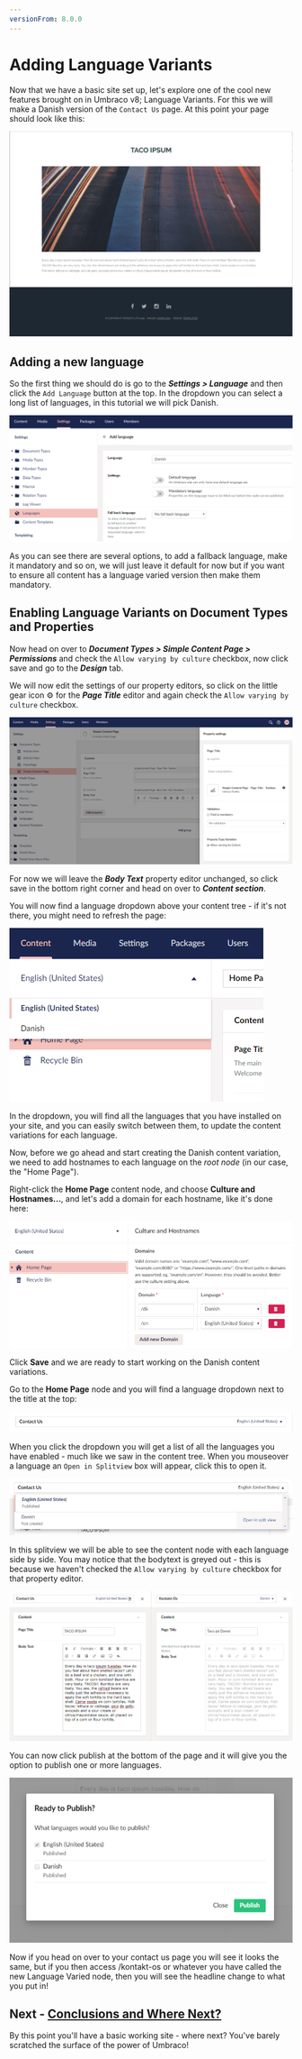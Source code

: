 ```yaml
---
versionFrom: 8.0.0
---
```


# Adding Language Variants 

Now that we have a basic site set up, let's explore one of the cool new features brought on in Umbraco v8; Language Variants. For this we will make a Danish version of the `Contact Us` page. At this point your page should look like this:

![Current version of the contact us page](images/current-page.png)

## Adding a new language

So the first thing we should do is go to the **_Settings > Language_** and then click the `Add Language` button at the top. In the dropdown you can select a long list of languages, in this tutorial we will pick Danish.

![Adding the Danish language](images/adding-danish-language.png)

As you can see there are several options, to add a fallback language, make it mandatory and so on, we will just leave it default for now but if you want to ensure all content has a language varied version then make them mandatory.

## Enabling Language Variants on Document Types and Properties

Now head on over to **_Document Types > Simple Content Page > Permissions_** and check the `Allow varying by culture` checkbox, now click save and go to the **_Design_** tab. 

We will now edit the settings of our property editors, so click on the little gear icon ⚙ for the **_Page Title_** editor and again check the `Allow varying by culture` checkbox.

![Allow property editor Language Variants](images/allow-varying-property-editor.png)

For now we will leave the **_Body Text_** property editor unchanged, so click save in the bottom right corner and head on over to **_Content section_**. 

You will now find a language dropdown above your content tree - if it's not there, you might need to refresh the page:

![Language of Content Tree](images/language-content-tree.png)

In the dropdown, you will find all the languages that you have installed on your site, and you can easily switch between them, to update the content variations for each language.

Now, before we go ahead and start creating the Danish content variation, we need to add hostnames to each language on the *root node* (in our case, the "Home Page").

Right-click the **Home Page** content node, and choose **Culture and Hostnames...**, and let's add a domain for each hostname, like it's done here:

![Culture and Hostnames](images/culture-and-hostnames.png)

Click **Save** and we are ready to start working on the Danish content variations.

Go to the **Home Page** node and you will find a language dropdown next to the title at the top:

![Language Variant dropdown](images/language-dropdown.png)

When you click the dropdown you will get a list of all the languages you have enabled - much like we saw in the content tree. When you mouseover a language an `Open in Splitview` box will appear, click this to open it.

![Open Language in Splitview](images/open-in-splitview.png)

In this splitview we will be able to see the content node with each language side by side. You may notice that the bodytext is greyed out - this is because we haven't checked the `Allow varying by culture` checkbox for that property editor.

![Splitview editing](images/splitview-editing.png)

You can now click publish at the bottom of the page and it will give you the option to publish one or more languages.

![Publishing Variant content](images/publishing-variant-content.png)

Now if you head on over to your contact us page you will see it looks the same, but if you then access /kontakt-os or whatever you have called the new Language Varied node, then you will see the headline change to what you put in!


## Next - [Conclusions and Where Next?](Conclusions-Where-Next)
By this point you'll have a basic working site - where next?  You've barely scratched the surface of the power of Umbraco!
